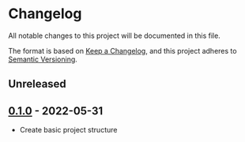 # Changelog
All notable changes to this project will be documented in this file.

The format is based on [Keep a Changelog](https://keepachangelog.com/en/1.0.0/),
and this project adheres to [Semantic Versioning](https://semver.org/spec/v2.0.0.html).

## Unreleased

## [0.1.0] - 2022-05-31

- Create basic project structure

[Unreleased]: https://github.com/alejandromav/tinybird-nodejs-sdk/compare/0.1.0...HEAD
[0.1.0]: https://github.com/alejandromav/tinybird-nodejs-sdk/tree/0.1.0
<!-- [1.1.0]: https://github.com/alejandromav/tinybird-nodejs-sdk/compare/1.0.0...1.1.0
[1.0.0]: https://github.com/alejandromav/tinybird-nodejs-sdk/tree/1.0.0 -->

